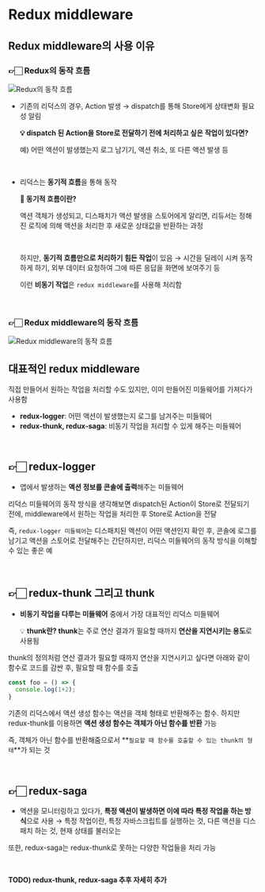 # Redux middleware

## Redux middleware의 사용 이유
### 👉🏻 Redux의 동작 흐름
![Redux의 동작 흐름](https://user-images.githubusercontent.com/75539452/210132259-db22411a-c3e7-402e-9afc-f02e390879e0.png)

- 기존의 리덕스의 경우, Action 발생 → dispatch를 통해 Store에게 상태변화 필요성 알림
    
    **💡 dispatch 된 Action을 Store로 전달하기 전에 처리하고 싶은 작업이 있다면?** <br/>
    
    예) 어떤 액션이 발생했는지 로그 남기기, 액션 취소, 또 다른 액션 발생 등
    
    <br/>
    
- 리덕스는 **동기적 흐름**을 통해 동작
    
    **📎 동기적 흐름이란?** <br/>
    
    액션 객체가 생성되고, 디스패치가 액션 발생을 스토어에게 알리면, 리듀서는 정해진 로직에 의해 액션을 처리한 후 새로운 상태값을 반환하는 과정
   
    <br/>
    
    하지만, **동기적 흐름만으로 처리하기 힘든 작업**이 있음 → 시간을 딜레이 시켜 동작하게 하기, 외부 데이터 요청하여 그에 따른 응답을 화면에 보여주기 등

    이런 **비동기 작업**은 `redux middleware`를 사용해 처리함

<br/>
    
    
### 👉🏻 Redux middleware의 동작 흐름
![Redux middleware의 동작 흐름](https://user-images.githubusercontent.com/75539452/210132264-279fd240-4899-4ede-849f-294da2c4dff1.png)


## 대표적인 redux middleware

직접 만들어서 원하는 작업을 처리할 수도 있지만, 이미 만들어진 미들웨어를 가져다가 사용함

- **redux-logger**: 어떤 액션이 발생했는지 로그를 남겨주는 미들웨어
- **redux-thunk, redux-saga**: 비동기 작업을 처리할 수 있게 해주는 미들웨어
<br/>

## 👉🏻 redux-logger

- 앱에서 발생하는 **액션 정보를 콘솔에 출력**해주는 미들웨어

리덕스 미들웨어의 동작 방식을 생각해보면 dispatch된 Action이 Store로 전달되기 전에, middleware에서 원하는 작업을 처리한 후 Store로 Action을 전달

즉, `redux-logger 미들웨어`는 디스패치된 액션이 어떤 액션인지 확인 후, 콘솔에 로그를 남기고 액션을 스토어로 전달해주는 간단하지만, 리덕스 미들웨어의 동작 방식을 이해할 수 있는 좋은 예

<br/>

## 👉🏻 redux-thunk 그리고 thunk

- **비동기 작업을 다루는 미들웨어** 중에서 가장 대표적인 리덕스 미들웨어
    
    💡 **thunk란? thunk**는 주로 연산 결과가 필요할 때까지 **연산을 지연시키는 용도**로 사용됨
    

thunk의 정의처럼 연산 결과가 필요할 때까지 연산을 지연시키고 싶다면 아래와 같이 함수로 코드를 감싼 후, 필요할 때 함수를 호출

```jsx
const foo = () => {
  console.log(1+2);
}
```

기존의 리덕스에서 액션 생성 함수는 액션을 객체 형태로 반환해주는 함수. 하지만 redux-thunk를 이용하면 **액션 생성 함수는 객체가 아닌 함수를 반환** 가능

즉, 객체가 아닌 함수를 반환해줌으로서 **`필요할 때 함수를 호출할 수 있는 thunk의 형태`**가 되는 것

<br/>

## 👉🏻 redux-saga

- 액션을 모니터링하고 있다가, **특정 액션이 발생하면 이에 따라 특정 작업을 하는 방식**으로 사용
→ 특정 작업이란, 특정 자바스크립트를 실행하는 것, 다른 액션을 디스패치 하는 것, 현재 상태를 불러오는

또한,  redux-saga는 redux-thunk로 못하는 다양한 작업들을 처리 가능

<br/>

**TODO) redux-thunk, redux-saga 추후 자세히 추가**
